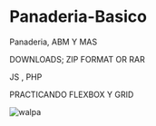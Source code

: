 # Panaderia-Basico
Panaderia, ABM Y MAS

DOWNLOADS; ZIP FORMAT OR RAR


JS , PHP

PRACTICANDO FLEXBOX Y GRID

![walpa](https://user-images.githubusercontent.com/45461667/142747281-6e615d45-1b07-46ba-bf09-9ec6cff896c3.png)
